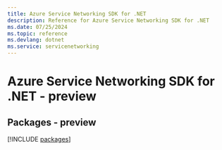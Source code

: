 ```yaml
---
title: Azure Service Networking SDK for .NET
description: Reference for Azure Service Networking SDK for .NET
ms.date: 07/25/2024
ms.topic: reference
ms.devlang: dotnet
ms.service: servicenetworking
---
```

# Azure Service Networking SDK for .NET - preview
## Packages - preview
[!INCLUDE [packages](service-networking-index.md)]